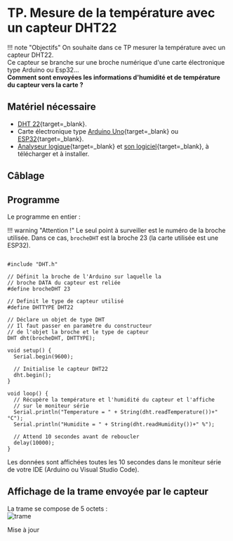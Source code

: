 # TP. Mesure de la température avec un capteur DHT22

!!! note "Objectifs"
    On souhaite dans ce TP mesurer la température avec un capteur DHT22.  
    Ce capteur se branche sur une broche numérique d'une carte électronique type Arduino ou Esp32...  
    __Comment sont envoyées les informations d'humidité et de température du capteur vers la carte ?__

## Matériel nécessaire
- [DHT 22](https://www.gotronic.fr/art-module-capteur-t-et-humidite-sen-dht22-31502.htm){target=_blank}.
- Carte électronique type [Arduino Uno](https://www.gotronic.fr/art-arduino-uno-a000066-12420.htm){target=_blank} ou [ESP32](https://www.gotronic.fr/art-module-nodemcu-esp32-28407.htm){target=_blank}.
- [Analyseur logique](https://amzn.eu/d/0e806SJ){target=_blank} et [son logiciel](https://www.saleae.com/downloads/){target=_blank}, à télécharger et à installer.

## Câblage


## Programme

Le programme en entier :

!!! warning "Attention !"
    Le seul point à surveiller est le numéro de la broche utilisée. Dans ce cas, `brocheDHT` est la broche 23 (la carte utilisée est une ESP32).

``` arduino

#include "DHT.h"
 
// Définit la broche de l'Arduino sur laquelle la 
// broche DATA du capteur est reliée 
#define brocheDHT 23
 
// Definit le type de capteur utilisé
#define DHTTYPE DHT22
 
// Déclare un objet de type DHT
// Il faut passer en paramètre du constructeur 
// de l'objet la broche et le type de capteur
DHT dht(brocheDHT, DHTTYPE);
 
void setup() {
  Serial.begin(9600);
   
  // Initialise le capteur DHT22
  dht.begin();
}
 
void loop() {
  // Récupère la température et l'humidité du capteur et l'affiche
  // sur le moniteur série
  Serial.println("Temperature = " + String(dht.readTemperature())+" °C");
  Serial.println("Humidite = " + String(dht.readHumidity())+" %");
 
  // Attend 10 secondes avant de reboucler
  delay(10000);
}
```

Les données sont affichées toutes les 10 secondes dans le moniteur série de votre IDE (Arduino ou Visual Studio Code).

## Affichage de la trame envoyée par le capteur 
La trame se compose de 5 octets :  
![trame](https://lh5.googleusercontent.com/twG0vCkv3Z74DNrJjbSCaLILVVmDi-Miml2qCndpzZBaLcLSH7Vg8axyfUWezUwBqVBN8iI_dD5ChLr-LWHiQGT6OAOgErF1__RAhUuxMP5c5kxDD-Hauqw-poAuKF_RPxjCogJW)

Mise à jour




